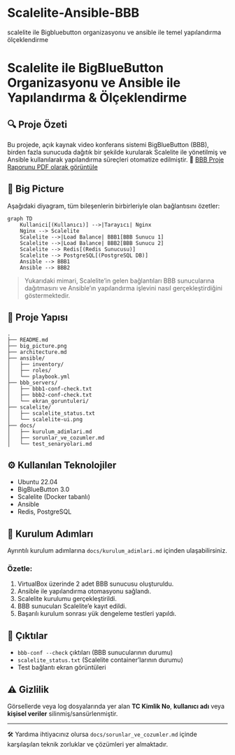 # Scalelite-Ansible-BBB
scalelite ile Bigbluebutton organizasyonu ve  ansible ile temel yapılandırma ölçeklendirme
# Scalelite ile BigBlueButton Organizasyonu ve Ansible ile Yapılandırma & Ölçeklendirme


## 🔍 Proje Özeti
Bu projede, açık kaynak video konferans sistemi BigBlueButton (BBB), birden fazla sunucuda dağıtık bir şekilde kurularak Scalelite ile yönetilmiş ve Ansible kullanılarak yapılandırma süreçleri otomatize edilmiştir.
📄 [BBB Proje Raporunu PDF olarak görüntüle](./SCALELİTE_İLE_BİGBLUEBUTTON_ORGANİZASYONU_VE_ANSİBLE_İLE_TEMEL_YAPILANDIRMA_ÖLÇEKLENDİRME.pdf)
## 🧱 Big Picture
Aşağıdaki diyagram, tüm bileşenlerin birbirleriyle olan bağlantısını özetler:

```mermaid
graph TD
    Kullanici[(Kullanıcı)] -->|Tarayıcı| Nginx
    Nginx --> Scalelite
    Scalelite -->|Load Balance| BBB1[BBB Sunucu 1]
    Scalelite -->|Load Balance| BBB2[BBB Sunucu 2]
    Scalelite --> Redis[(Redis Sunucusu)]
    Scalelite --> PostgreSQL[(PostgreSQL DB)]
    Ansible --> BBB1
    Ansible --> BBB2
```

> Yukarıdaki mimari, Scalelite’in gelen bağlantıları BBB sunucularına dağıtmasını ve Ansible’ın yapılandırma işlevini nasıl gerçekleştirdiğini göstermektedir.

## 📁 Proje Yapısı
```
.
├── README.md
├── big_picture.png
├── architecture.md
├── ansible/
│   ├── inventory/
│   ├── roles/
│   └── playbook.yml
├── bbb_servers/
│   ├── bbb1-conf-check.txt
│   ├── bbb2-conf-check.txt
│   └── ekran_goruntuleri/
├── scalelite/
│   ├── scalelite_status.txt
│   └── scalelite-ui.png
├── docs/
│   ├── kurulum_adimlari.md
│   ├── sorunlar_ve_cozumler.md
│   └── test_senaryolari.md
```

## ⚙️ Kullanılan Teknolojiler
- Ubuntu 22.04
- BigBlueButton 3.0
- Scalelite (Docker tabanlı)
- Ansible
- Redis, PostgreSQL

## 🚀 Kurulum Adımları
Ayrıntılı kurulum adımlarına `docs/kurulum_adimlari.md` içinden ulaşabilirsiniz.

### Özetle:
1. VirtualBox üzerinde 2 adet BBB sunucusu oluşturuldu.
2. Ansible ile yapılandırma otomasyonu sağlandı.
3. Scalelite kurulumu gerçekleştirildi.
4. BBB sunucuları Scalelite’e kayıt edildi.
5. Başarılı kurulum sonrası yük dengeleme testleri yapıldı.

## 🧪 Çıktılar
- `bbb-conf --check` çıktıları (BBB sunucularının durumu)
- `scalelite_status.txt` (Scalelite container’larının durumu)
- Test bağlantı ekran görüntüleri

## ⚠️ Gizlilik
Görsellerde veya log dosyalarında yer alan **TC Kimlik No**, **kullanıcı adı** veya **kişisel veriler** silinmiş/sansürlenmiştir.



---

🛠 Yardıma ihtiyacınız olursa `docs/sorunlar_ve_cozumler.md` içinde karşılaşılan teknik zorluklar ve çözümleri yer almaktadır.
